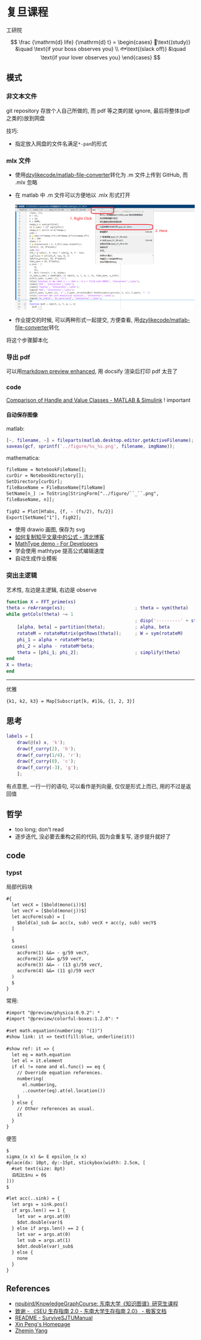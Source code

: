 # 复旦课程

工研院

$$
\frac {\mathrm{d} life} {\mathrm{d} t} =
\begin{cases}
📕\text{(study)} &\quad \text{if your boss observes you}  \\
🐟\text{(slack off)} &\quad \text{if your lover observes you}
\end{cases}
$$

## 模式

### 非文本文件

git repository 存放个人自己所做的, 而 pdf 等之类的就 ignore, 最后将整体(pdf 之类的)放到网盘

技巧:

- 指定放入网盘的文件名满足`*-pan`的形式

### mlx 文件

- 使用[dzylikecode/matlab-file-converter](https://github.com/dzylikecode/matlab-file-converter)转化为 .m 文件上传到 GitHub, 而 .mlx 忽略
- 在 matlab 中 .m 文件可以方便地以 .mlx 形式打开

  ![](assets/2023-09-25-08-15-46.png)

- 作业提交的时候, 可以两种形式一起提交, 方便查看, 用[dzylikecode/matlab-file-converter](https://github.com/dzylikecode/matlab-file-converter)转化

将这个步骤脚本化

### 导出 pdf

可以用[markdown preview enhanced](https://marketplace.visualstudio.com/items?itemName=shd101wyy.markdown-preview-enhanced), 用 docsify 渲染后打印 pdf 太丑了

### code

[Comparison of Handle and Value Classes - MATLAB & Simulink](https://www.mathworks.com/help/matlab/matlab_oop/comparing-handle-and-value-classes.html) ! important

#### 自动保存图像

matlab:

```matlab
[~, filename, ~] = fileparts(matlab.desktop.editor.getActiveFilename);
saveas(gcf, sprintf('../figure/%s_%s.png', filename, imgName));
```

mathematica:

```wl
fileName = NotebookFileName[];
curDir = NotebookDirectory[];
SetDirectory[curDir];
fileBaseName = FileBaseName[fileName]
SetName[n_] := ToString[StringForm["../figure/``_``.png", fileBaseName, n]];

fig02 = Plot[Hfabs, {f, - (fs/2), fs/2}]
Export[SetName["1"], fig02];
```

- 使用 drawio 画图, 保存为 svg
- [如何复制知乎文章中的公式 - 清北博客](https://blog.tsinbei.com/archives/1152/#mjx-eqn-eq)
- [MathType demo - For Developers](https://demo.wiris.com/mathtype/en/developers.php?_ga=2.154018814.778037287.1696334679-1067626557.1696334679)
- 学会使用 mathtype 提高公式编辑速度
- 自动生成作业模板

### 突出主逻辑

艺术性, 左边是主逻辑, 右边是 observe

```matlab
function X = FFT_prime(xs)
theta = reArrange(xs);                          ; theta = sym(theta)
while getCols(theta) ~= 1
                                                ; disp('---------' + string(getRows(theta)));
    [alpha, beta] = partition(theta);           ; alpha, beta
    rotateM = rotateMatrix(getRows(theta));     ; W = sym(rotateM)
    phi_1 = alpha + rotateM*beta;
    phi_2 = alpha - rotateM*beta;
    theta = [phi_1; phi_2];                     ; simplify(theta)
end
X = theta;
end
```

---

优雅

```wl
{k1, k2, k3} = Map[Subscript[k, #1]&, {1, 2, 3}]
```

## 思考

```matlab
labels = [
    draw(@(x) x, 'k');
    draw(f_curry(2), 'b');
    draw(f_curry(1/4), 'r');
    draw(f_curry(0), 'c');
    draw(f_curry(-3), 'g');
    ];
```

有点意思, 一行一行的语句, 可以看作是列向量, 仅仅是形式上而已, 用的不过是返回值

## 哲学

- too long; don't read
- 逐步迭代, 没必要去重构之前的代码, 因为会重复写, 逐步提升就好了

## code

### typst

局部代码块

```typst
#{
  let vecX = [$bold(mono(i))$]
  let vecY = [$bold(mono(j))$]
  let accForm(sub) = [
    $bold(a)_sub &= acc(x, sub) vecX + acc(y, sub) vecY$
  ]

  $
  cases(
    accForm(1) &&= - g/59 vecY,
    accForm(2) &&= g/59 vecY,
    accForm(3) &&= - (13 g)/59 vecY,
    accForm(4) &&= (11 g)/59 vecY
  )
  $
}
```

常用:

```typ
#import "@preview/physica:0.9.2": *
#import "@preview/colorful-boxes:1.2.0": *

#set math.equation(numbering: "(1)")
#show link: it => text(fill:blue, underline(it))

#show ref: it => {
  let eq = math.equation
  let el = it.element
  if el != none and el.func() == eq {
    // Override equation references.
    numbering(
      el.numbering,
      ..counter(eq).at(el.location())
    )
  } else {
    // Other references as usual.
    it
  }
}
```

便签

```typ
$
sigma_(x x) &= E epsilon_(x x)
#place(dx: 10pt, dy:-15pt, stickybox(width: 2.5cm, [
  #set text(size: 8pt)
  泊松比$nu = 0$
]))
$
```

```typ
#let acc(..sink) = {
  let args = sink.pos()
  if args.len() == 1 {
    let var = args.at(0)
    $dot.double(var)$
  } else if args.len() == 2 {
    let var = args.at(0)
    let sub = args.at(1)
    $dot.double(var)_sub$
  } else {
    none
  }
}
```

## References

- [npubird/KnowledgeGraphCourse: 东南大学《知识图谱》研究生课程](https://github.com/npubird/KnowledgeGraphCourse)
- [致谢 - 《SEU 生存指南 2.0 - 东南大学生存指南 2.0》 - 极客文档](https://geekdaxue.co/read/chengqing-ddfhl@ckpcv7/cr8aqk)
- [README - SurviveSJTUManual](https://survivesjtu.gitbook.io/survivesjtumanual/)
- [Xin Peng's Homepage](https://cspengxin.github.io/)
- [Zhemin Yang](https://yangzhemin.github.io/)
